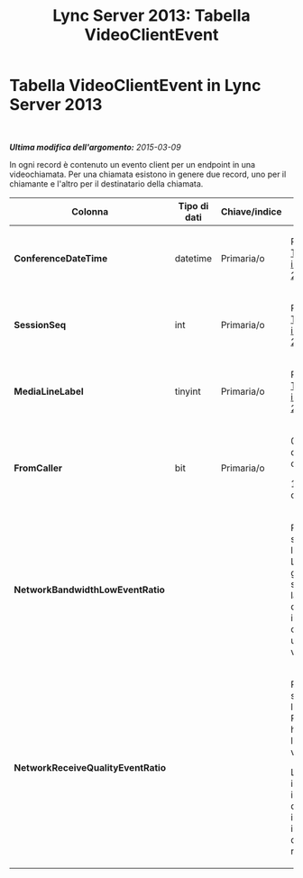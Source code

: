 ﻿---
title: 'Lync Server 2013: Tabella VideoClientEvent'
TOCTitle: Tabella VideoClientEvent
ms:assetid: e8ab963b-fe1d-45b3-b9bd-66a5f44c1629
ms:mtpsurl: https://technet.microsoft.com/it-it/library/Gg399039(v=OCS.15)
ms:contentKeyID: 49302343
ms.date: 08/24/2015
mtps_version: v=OCS.15
ms.translationtype: HT
---

# Tabella VideoClientEvent in Lync Server 2013

 

_**Ultima modifica dell'argomento:** 2015-03-09_

In ogni record è contenuto un evento client per un endpoint in una videochiamata. Per una chiamata esistono in genere due record, uno per il chiamante e l'altro per il destinatario della chiamata.


<table>
<colgroup>
<col style="width: 25%" />
<col style="width: 25%" />
<col style="width: 25%" />
<col style="width: 25%" />
</colgroup>
<thead>
<tr class="header">
<th><strong>Colonna</strong></th>
<th><strong>Tipo di dati</strong></th>
<th><strong>Chiave/indice</strong></th>
<th><strong>Dettagli</strong></th>
</tr>
</thead>
<tbody>
<tr class="odd">
<td><p><strong>ConferenceDateTime</strong></p></td>
<td><p>datetime</p></td>
<td><p>Primaria/o</p></td>
<td><p>Riferimento dalla <a href="lync-server-2013-medialine-table.md">Tabella MediaLine in Lync Server 2013</a>.</p></td>
</tr>
<tr class="even">
<td><p><strong>SessionSeq</strong></p></td>
<td><p>int</p></td>
<td><p>Primaria/o</p></td>
<td><p>Riferimento dalla <a href="lync-server-2013-medialine-table.md">Tabella MediaLine in Lync Server 2013</a>.</p></td>
</tr>
<tr class="odd">
<td><p><strong>MediaLineLabel</strong></p></td>
<td><p>tinyint</p></td>
<td><p>Primaria/o</p></td>
<td><p>Riferimento dalla <a href="lync-server-2013-medialine-table.md">Tabella MediaLine in Lync Server 2013</a>.</p></td>
</tr>
<tr class="even">
<td><p><strong>FromCaller</strong></p></td>
<td><p>bit</p></td>
<td><p>Primaria/o</p></td>
<td><p>0: dati del destinatario della chiamata</p>
<p>1: dati del chiamante</p></td>
</tr>
<tr class="odd">
<td><p><strong>NetworkBandwidthLowEventRatio</strong></p></td>
<td><p></p></td>
<td><p> </p></td>
<td><p>Percentuale della sessione in cui l'evento LowBandwidth ha generato l'avviso di stato non valido. La larghezza di banda disponibile è insufficiente per offrire un'esperienza vocale accettabile.</p></td>
</tr>
<tr class="even">
<td><p><strong>NetworkReceiveQualityEventRatio</strong></p></td>
<td><p></p></td>
<td><p> </p></td>
<td><p>Percentuale della sessione in cui l'evento ReceiveSendQuality ha generato l'avviso di stato non valido.</p>
<p>La qualità della rete in termini di instabilità o perdita di pacchetti è insufficiente e influisce sulla qualità dell'audio ricevuto.</p></td>
</tr>
</tbody>
</table>

